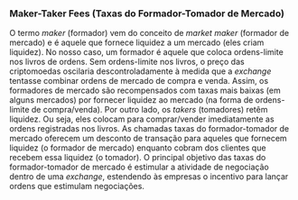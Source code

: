 ### Maker-Taker Fees (Taxas do Formador-Tomador de Mercado)

O termo _maker_ (formador) vem do conceito de _market maker_ (formador de mercado) e é aquele que fornece liquidez a um mercado (eles criam liquidez). No nosso caso, um formador é aquele que coloca ordens-limite nos livros de ordens. Sem ordens-limite nos livros, o preço das criptomoedas oscilaria descontroladamente à medida que a _exchange_ tentasse combinar ordens de mercado de compra e venda. Assim, os formadores de mercado são recompensados com taxas mais baixas (em alguns mercados) por fornecer liquidez ao mercado (na forma de ordens-limite de compra/venda). Por outro lado, os _takers_ (tomadores) retêm liquidez. Ou seja, eles colocam para comprar/vender imediatamente as ordens registradas nos livros. As chamadas taxas do formador-tomador de mercado oferecem um desconto de transação para aqueles que fornecem liquidez (o formador de mercado) enquanto cobram dos clientes que recebem essa liquidez (o tomador). O principal objetivo das taxas do formador-tomador de mercado é estimular a atividade de negociação dentro de uma _exchange_, estendendo às empresas o incentivo para lançar ordens que estimulam negociações.